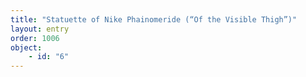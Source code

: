 ```yaml
---
title: "Statuette of Nike Phainomeride (“Of the Visible Thigh”)"
layout: entry
order: 1006
object:
    - id: "6"
---
```

